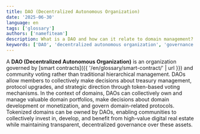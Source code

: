```yaml
---
title: DAO (Decentralized Autonomous Organization)
date: '2025-06-30'
language: en
tags: ['glossary']
authors: ['namefiteam']
description: What is a DAO and how can it relate to domain management?
keywords: ['DAO', 'decentralized autonomous organization', 'governance', 'collective ownership', 'smart contracts']
---
```


A **DAO (Decentralized Autonomous Organization)** is an organization governed by [smart contracts]({{ '/en/glossary/smart-contract/' | url }}) and community voting rather than traditional hierarchical management. DAOs allow members to collectively make decisions about treasury management, protocol upgrades, and strategic direction through token-based voting mechanisms. In the context of domains, DAOs can collectively own and manage valuable domain portfolios, make decisions about domain development or monetization, and govern domain-related protocols. Tokenized domains can be owned by DAOs, enabling communities to collectively invest in, develop, and benefit from high-value digital real estate while maintaining transparent, decentralized governance over these assets.